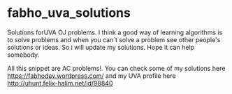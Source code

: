 # fabho_uva_solutions
Solutions forUVA OJ problems. I think a good way of learning algorithms is to solve problems and  when you can´t solve a problem see other people's solutions or ideas. So i will update my solutions. Hope it can help somebody.

All this snippet are AC problems!.
You can check some of my solutions here https://fabhodev.wordpress.com/ and my UVA profile here http://uhunt.felix-halim.net/id/98840
